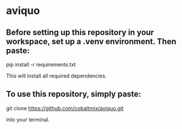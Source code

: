 # aviquo

## Before setting up this repository in your workspace, set up a .venv environment. Then paste:

pip install -r requirements.txt

This will install all required dependencies.


## To use this repository, simply paste:

git clone https://github.com/cobaltmix/aviquo.git

into your terminal.
